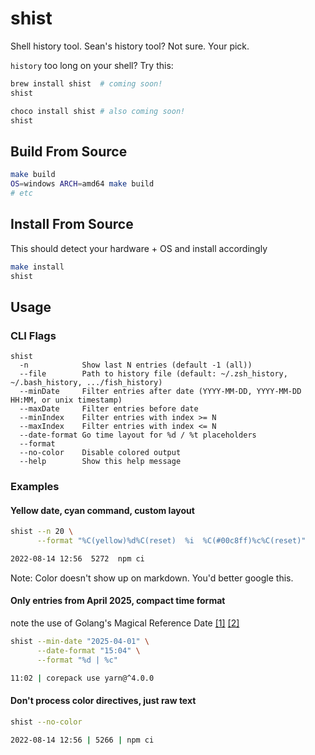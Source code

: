 # shist
Shell history tool. Sean's history tool? Not sure. Your pick.

`history` too long on your shell?
Try this:

```bash
brew install shist  # coming soon!
shist
```

```powershell
choco install shist # also coming soon!
shist
```

## Build From Source
```bash
make build
OS=windows ARCH=amd64 make build
# etc
```
## Install From Source
This should detect your hardware + OS and install accordingly
```bash
make install 
shist
```

## Usage
### CLI Flags
```
shist
  -n            Show last N entries (default -1 (all))
  --file        Path to history file (default: ~/.zsh_history, ~/.bash_history, .../fish_history)
  --minDate     Filter entries after date (YYYY-MM-DD, YYYY-MM-DD HH:MM, or unix timestamp)
  --maxDate     Filter entries before date
  --minIndex    Filter entries with index >= N
  --maxIndex    Filter entries with index <= N
  --date-format Go time layout for %d / %t placeholders
  --format      
  --no-color    Disable colored output
  --help        Show this help message
```

### Examples

#### Yellow date, cyan command, custom layout
```bash
shist --n 20 \
      --format "%C(yellow)%d%C(reset)  %i  %C(#00c8ff)%c%C(reset)"

2022-08-14 12:56  5272  npm ci
```
Note: Color doesn't show up on markdown. You'd better google this.

#### Only entries from April 2025, compact time format
note the use of Golang's Magical Reference Date [[1]](https://pkg.go.dev/time#pkg-constants) [[2]](https://devrants.blog/2021/10/04/golang-magical-reference-date/) 
```bash
shist --min-date "2025-04-01" \
      --date-format "15:04" \
      --format "%d | %c"

11:02 | corepack use yarn@^4.0.0
```
#### Don't process color directives, just raw text
```bash
shist --no-color

2022-08-14 12:56 | 5266 | npm ci
```

